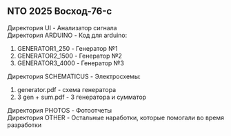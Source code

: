 <h2>NTO 2025 Восход-76-c</h2>

Директория UI - Анализатор сигнала<br>
Директория ARDUINO - Код для arduino:
1. GENERATOR1_250 - Генератор №1
2. GENERATOR2_1500 - Генератор №2
3. GENERATOR3_4000 - Генератор №3<br>

Директория SCHEMATICUS - Электросхемы:
1. generator.pdf - схема генератора
1. 3 gen + sum.pdf - 3 генератора и сумматор<br>

Директория PHOTOS - Фотоотчеты<br>
Директория OTHER - Остальные наработки, которые помогали во время разработки